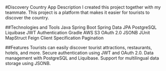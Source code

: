 #Discovery Country App
Description
I created this project together with my teammate. This project is a platform that makes it easier for tourists to discover the country.


##Technologies and Tools
Java
Spring Boot
Spring Data JPA
PostgreSQL
Liquibase
JWT Authentication
Gradle
AWS S3
OAuth 2.0
JSONB
JUnit
MapStruct
Feign Client
Specification
Pagination


##Features
Tourists can easily discover tourist attractions, restaurants, hotels, and more.
Secure authentication using JWT and OAuth 2.0.
Data management with PostgreSQL and Liquibase.
Support for multilingual data storage using JSONB.
